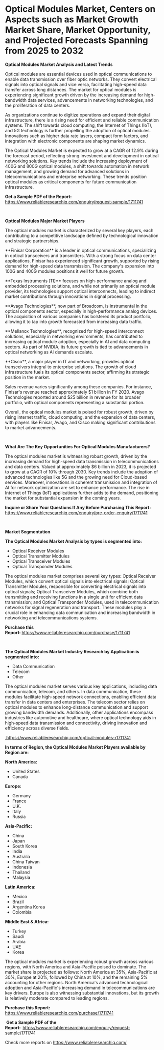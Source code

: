 <p><h1>Optical Modules Market, Centers on Aspects such as Market Growth Market Share, Market Opportunity, and Projected Forecasts Spanning from 2025 to 2032</h1></p><p><strong>Optical Modules Market Analysis and Latest Trends</strong></p>
<p><p>Optical modules are essential devices used in optical communications to enable data transmission over fiber optic networks. They convert electrical signals into optical signals and vice versa, facilitating high-speed data transfer across long distances. The market for optical modules is experiencing significant growth driven by the increasing demand for high-bandwidth data services, advancements in networking technologies, and the proliferation of data centers.</p><p>As organizations continue to digitize operations and expand their digital infrastructure, there is a rising need for efficient and reliable communication systems. The shift towards cloud computing, the Internet of Things (IoT), and 5G technology is further propelling the adoption of optical modules. Innovations such as higher data rate lasers, compact form factors, and integration with electronic components are shaping market dynamics.</p><p>The Optical Modules Market is expected to grow at a CAGR of 12.9% during the forecast period, reflecting strong investment and development in optical networking solutions. Key trends include the increasing deployment of 400G and 800G optical modules, a shift towards automation in network management, and growing demand for advanced solutions in telecommunications and enterprise networking. These trends position optical modules as critical components for future communication infrastructure.</p></p>
<p><strong>Get a Sample PDF of the Report:&nbsp;</strong> <a href="https://www.reliableresearchiq.com/enquiry/request-sample/1711741?utm_campaign=3066&utm_medium=2&utm_source=Github&utm_content=ia&utm_term=08042025&utm_id=optical-modules">https://www.reliableresearchiq.com/enquiry/request-sample/1711741</a></p>
<p>&nbsp;</p>
<p><strong>Optical Modules Major Market Players</strong></p>
<p><p>The optical modules market is characterized by several key players, each contributing to a competitive landscape defined by technological innovation and strategic partnerships. </p><p>**Finisar Corporation** is a leader in optical communications, specializing in optical transceivers and transmitters. With a strong focus on data center applications, Finisar has experienced significant growth, supported by rising demand for high-speed data transmission. The company's expansion into 100G and 400G modules positions it well for future growth.</p><p>**Texas Instruments (TI)** focuses on high-performance analog and embedded processing solutions, and while not primarily an optical module provider, its technologies support optical interconnects, leading to indirect market contributions through innovations in signal processing.</p><p>**Avago Technologies**, now part of Broadcom, is instrumental in the optical components sector, especially in high-performance analog devices. The acquisition of various companies has bolstered its product portfolio, allowing it to tap into growth forecasted from increasing data traffic.</p><p>**Mellanox Technologies**, recognized for high-speed interconnect solutions, especially in networking environments, has contributed to increasing optical module adoption, especially in AI and data computing sectors. As part of NVIDIA, its future growth is tied to advancements in optical networking as AI demands escalate.</p><p>**Cisco**, a major player in IT and networking, provides optical transceivers integral to enterprise solutions. The growth of cloud infrastructure fuels its optical components sector, affirming its strategic position in the market.</p><p>Sales revenue varies significantly among these companies. For instance, Finisar's revenue reached approximately $1 billion in FY 2020. Avago Technologies reported around $25 billion in revenue for its broader portfolio, with optical components representing a substantial portion.</p><p>Overall, the optical modules market is poised for robust growth, driven by rising internet traffic, cloud computing, and the expansion of data centers, with players like Finisar, Avago, and Cisco making significant contributions to market advancements.</p></p>
<p>&nbsp;</p>
<p><strong>What Are The Key Opportunities For Optical Modules Manufacturers?</strong></p>
<p><p>The optical modules market is witnessing robust growth, driven by the increasing demand for high-speed data transmission in telecommunications and data centers. Valued at approximately $6 billion in 2023, it is projected to grow at a CAGR of 10% through 2030. Key trends include the adoption of advanced technologies like 5G and the growing need for Cloud-based services. Moreover, innovations in coherent transmission and integration of AI for network optimization are set to enhance performance. The rise in Internet of Things (IoT) applications further adds to the demand, positioning the market for substantial expansion in the coming years.</p></p>
<p><strong>Inquire or Share Your Questions If Any Before Purchasing This Report:</strong> <a href="https://www.reliableresearchiq.com/enquiry/pre-order-enquiry/1711741?utm_campaign=3066&utm_medium=2&utm_source=Github&utm_content=ia&utm_term=08042025&utm_id=optical-modules">https://www.reliableresearchiq.com/enquiry/pre-order-enquiry/1711741</a></p>
<p>&nbsp;</p>
<p><strong>Market Segmentation</strong></p>
<p><strong>The Optical Modules Market Analysis by types is segmented into:</strong></p>
<p><ul><li>Optical Receiver Modules</li><li>Optical Transmitter Modules</li><li>Optical Transceiver Modules</li><li>Optical Transponder Modules</li></ul></p>
<p><p>The optical modules market comprises several key types: Optical Receiver Modules, which convert optical signals into electrical signals; Optical Transmitter Modules, responsible for converting electrical signals into optical signals; Optical Transceiver Modules, which combine both transmitting and receiving functions in a single unit for efficient data transmission; and Optical Transponder Modules, used in telecommunication networks for signal regeneration and transport. These modules play a crucial role in enhancing data communication and increasing bandwidth in networking and telecommunications systems.</p></p>
<p><strong>Purchase this Report:&nbsp;</strong><a href="https://www.reliableresearchiq.com/purchase/1711741?utm_campaign=3066&utm_medium=2&utm_source=Github&utm_content=ia&utm_term=08042025&utm_id=optical-modules">https://www.reliableresearchiq.com/purchase/1711741</a></p>
<p>&nbsp;</p>
<p><strong>The Optical Modules Market Industry Research by Application is segmented into:</strong></p>
<p><ul><li>Data Communication</li><li>Telecom</li><li>Other</li></ul></p>
<p><p>The optical modules market serves various key applications, including data communication, telecom, and others. In data communication, these modules facilitate high-speed network connections, enabling efficient data transfer in data centers and enterprises. The telecom sector relies on optical modules to enhance long-distance communication and support growing bandwidth demands. Additionally, other applications encompass industries like automotive and healthcare, where optical technology aids in high-speed data transmission and connectivity, driving innovation and efficiency across diverse fields.</p></p>
<p><a href="https://www.reliableresearchiq.com/optical-modules-r1711741?utm_campaign=3066&utm_medium=2&utm_source=Github&utm_content=ia&utm_term=08042025&utm_id=optical-modules">&nbsp;https://www.reliableresearchiq.com/optical-modules-r1711741</a></p>
<p><strong>In terms of Region, the Optical Modules Market Players available by Region are:</strong></p>
<p>
    <p> <strong> North America: </strong>
        <ul>
            <li>United States</li>
            <li>Canada</li>
        </ul>
        </p> 
    <p> <strong> Europe: </strong>
        <ul>
            <li>Germany</li>
            <li>France</li>
            <li>U.K.</li>
            <li>Italy</li>
            <li>Russia</li>
        </ul>
        </p> 
    <p> <strong> Asia-Pacific: </strong>
        <ul>
            <li>China</li>
            <li>Japan</li>
            <li>South Korea</li>
            <li>India</li>
            <li>Australia</li>
            <li>China Taiwan</li>
            <li>Indonesia</li>
            <li>Thailand</li>
            <li>Malaysia</li>
        </ul>
        </p> 
    <p> <strong> Latin America: </strong>
        <ul>
            <li>Mexico</li>
            <li>Brazil</li>
            <li>Argentina Korea</li>
            <li>Colombia</li>
        </ul>
        </p> 
    <p> <strong> Middle East & Africa: </strong>
        <ul>
            <li>Turkey</li>
            <li>Saudi</li>
            <li>Arabia</li>
            <li>UAE</li>
            <li>Korea</li>
        </ul>
    </p>
    </p>
<p><p>The optical modules market is experiencing robust growth across various regions, with North America and Asia-Pacific poised to dominate. The market share is projected as follows: North America at 35%, Asia-Pacific at 30%, Europe at 20%, followed by China at 10%, and the remaining 5% accounting for other regions. North America's advanced technological adoption and Asia-Pacific's increasing demand in telecommunications are key drivers. Europe is also witnessing substantial innovations, but its growth is relatively moderate compared to leading regions.</p></p>
<p><strong>Purchase this Report: </strong><a href="https://www.reliableresearchiq.com/purchase/1711741?utm_campaign=3066&utm_medium=2&utm_source=Github&utm_content=ia&utm_term=08042025&utm_id=optical-modules">https://www.reliableresearchiq.com/purchase/1711741</a></p>
<p>&nbsp;<strong>Get a Sample PDF of the Report:&nbsp;&nbsp;</strong><a href="https://www.reliableresearchiq.com/enquiry/request-sample/1711741?utm_campaign=3066&utm_medium=2&utm_source=Github&utm_content=ia&utm_term=08042025&utm_id=optical-modules">https://www.reliableresearchiq.com/enquiry/request-sample/1711741</a></p>
<p><strong></strong></p>
<p>Check more reports on <a href="https://www.reliableresearchiq.com/?utm_campaign=3066&utm_medium=2&utm_source=Github&utm_content=ia&utm_term=08042025&utm_id=optical-modules">https://www.reliableresearchiq.com/</a></p>